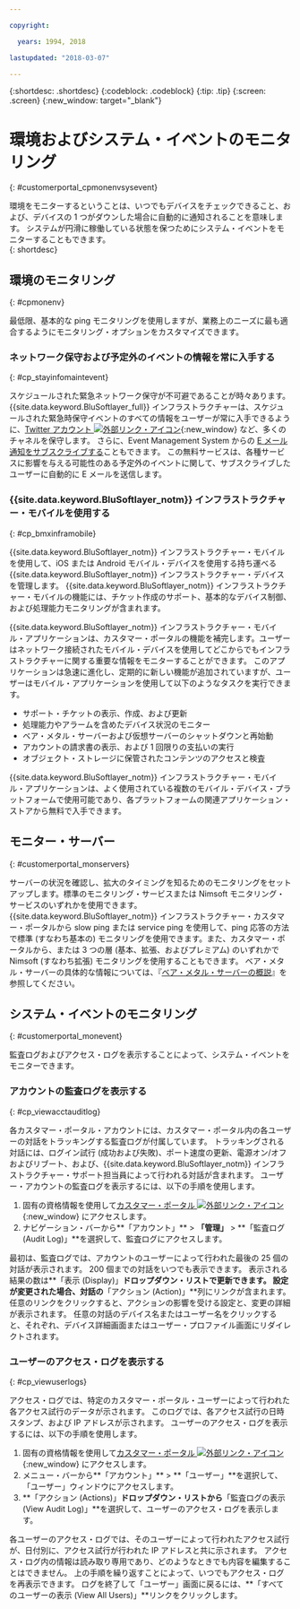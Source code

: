 ```yaml
---

copyright:

  years: 1994, 2018

lastupdated: "2018-03-07"

---
```


{:shortdesc: .shortdesc}
{:codeblock: .codeblock}
{:tip: .tip}
{:screen: .screen}
{:new_window: target="_blank"}


# 環境およびシステム・イベントのモニタリング
{: #customerportal_cpmonenvsysevent}

環境をモニターするということは、いつでもデバイスをチェックできること、および、デバイスの 1 つがダウンした場合に自動的に通知されることを意味します。 システムが円滑に稼働している状態を保つためにシステム・イベントをモニターすることもできます。  
{: shortdesc}

## 環境のモニタリング
{: #cpmonenv}

最低限、基本的な ping モニタリングを使用しますが、業務上のニーズに最も適合するようにモニタリング・オプションをカスタマイズできます。 

### ネットワーク保守および予定外のイベントの情報を常に入手する
{: #cp_stayinfomaintevent}

スケジュールされた緊急ネットワーク保守が不可避であることが時々あります。 {{site.data.keyword.BluSoftlayer_full}} インフラストラクチャーは、スケジュールされた緊急時保守イベントのすべての情報をユーザーが常に入手できるように、[Twitter アカウント ![外部リンク・アイコン](../icons/launch-glyph.svg)](https://twitter.com/softlayernotify){:new_window} など、多くのチャネルを保守します。 さらに、Event Management System からの [E メール通知をサブスクライブする](/docs/customer-portal/cpsub2not.html)こともできます。 この無料サービスは、各種サービスに影響を与える可能性のある予定外のイベントに関して、サブスクライブしたユーザーに自動的に E メールを送信します。

### {{site.data.keyword.BluSoftlayer_notm}} インフラストラクチャー・モバイルを使用する
{: #cp_bmxinframobile}

{{site.data.keyword.BluSoftlayer_notm}} インフラストラクチャー・モバイルを使用して、iOS または Android モバイル・デバイスを使用する持ち運べる {{site.data.keyword.BluSoftlayer_notm}} インフラストラクチャー・デバイスを管理します。 {{site.data.keyword.BluSoftlayer_notm}} インフラストラクチャー・モバイルの機能には、チケット作成のサポート、基本的なデバイス制御、および処理能力モニタリングが含まれます。

{{site.data.keyword.BluSoftlayer_notm}} インフラストラクチャー・モバイル・アプリケーションは、カスタマー・ポータルの機能を補完します。ユーザーはネットワーク接続されたモバイル・デバイスを使用してどこからでもインフラストラクチャーに関する重要な情報をモニターすることができます。 このアプリケーションは急速に進化し、定期的に新しい機能が追加されていますが、ユーザーはモバイル・アプリケーションを使用して以下のようなタスクを実行できます。
  * サポート・チケットの表示、作成、および更新
  * 処理能力やアラームを含めたデバイス状況のモニター
  * ベア・メタル・サーバーおよび仮想サーバーのシャットダウンと再始動
  * アカウントの請求書の表示、および 1 回限りの支払いの実行
  * オブジェクト・ストレージに保管されたコンテンツのアクセスと検査

{{site.data.keyword.BluSoftlayer_notm}} インフラストラクチャー・モバイル・アプリケーションは、よく使用されている複数のモバイル・デバイス・プラットフォームで使用可能であり、各プラットフォームの関連アプリケーション・ストアから無料で入手できます。

## モニター・サーバー
{: #customerportal_monservers}

サーバーの状況を確認し、拡大のタイミングを知るためのモニタリングをセットアップします。標準のモニタリング・サービスまたは Nimsoft モニタリング・サービスのいずれかを使用できます。 {{site.data.keyword.BluSoftlayer_notm}} インフラストラクチャー・カスタマー・ポータルから slow ping または service ping を使用して、ping 応答の方法で標準 (すなわち基本の) モニタリングを使用できます。また、カスタマー・ポータルから、または 3 つの層 (基本、拡張、およびプレミアム) のいずれかで Nimsoft (すなわち拡張) モニタリングを使用することもできます。  ベア・メタル・サーバーの具体的な情報については、『[ベア・メタル・サーバーの概説](/docs/bare-metal/about.html)』を参照してください。

## システム・イベントのモニタリング
{: #customerportal_monevent}

監査ログおよびアクセス・ログを表示することによって、システム・イベントをモニターできます。

### アカウントの監査ログを表示する
{: #cp_viewacctauditlog}

各カスタマー・ポータル・アカウントには、カスタマー・ポータル内の各ユーザーの対話をトラッキングする監査ログが付属しています。 トラッキングされる対話には、ログイン試行 (成功および失敗)、ポート速度の更新、電源オン/オフおよびリブート、および、{{site.data.keyword.BluSoftlayer_notm}} インフラストラクチャー・サポート担当員によって行われる対話が含まれます。 ユーザー・アカウントの監査ログを表示するには、以下の手順を使用します。

1. 固有の資格情報を使用して[カスタマー・ポータル ![外部リンク・アイコン](../icons/launch-glyph.svg)](https://control.softlayer.com/){:new_window} にアクセスします。
2. ナビゲーション・バーから**「アカウント」** > **「管理」** > **「監査ログ (Audit Log)」**を選択して、監査ログにアクセスします。

最初は、監査ログでは、アカウントのユーザーによって行われた最後の 25 個の対話が表示されます。 200 個までの対話をいつでも表示できます。 表示される結果の数は**「表示 (Display)」**ドロップダウン・リストで更新できます。 設定が変更された場合、対話の**「アクション (Action)」**列にリンクが含まれます。 任意のリンクをクリックすると、アクションの影響を受ける設定と、変更の詳細が表示されます。 任意の対話のデバイス名またはユーザー名をクリックすると、それぞれ、デバイス詳細画面またはユーザー・プロファイル画面にリダイレクトされます。

### ユーザーのアクセス・ログを表示する
{: #cp_viewuserlogs}

アクセス・ログでは、特定のカスタマー・ポータル・ユーザーによって行われた各アクセス試行のデータが示されます。 このログでは、各アクセス試行の日時スタンプ、および IP アドレスが示されます。 ユーザーのアクセス・ログを表示するには、以下の手順を使用します。

1. 固有の資格情報を使用して[カスタマー・ポータル ![外部リンク・アイコン](../icons/launch-glyph.svg)](https://control.softlayer.com/){:new_window} にアクセスします。
2. メニュー・バーから**「アカウント」** > **「ユーザー」**を選択して、「ユーザー」ウィンドウにアクセスします。
3. **「アクション (Actions)」**ドロップダウン・リストから**「監査ログの表示 (View Audit Log)」**を選択して、ユーザーのアクセス・ログを表示します。

各ユーザーのアクセス・ログでは、そのユーザーによって行われたアクセス試行が、日付別に、アクセス試行が行われた IP アドレスと共に示されます。 アクセス・ログ内の情報は読み取り専用であり、どのようなときでも内容を編集することはできません。 上の手順を繰り返すことによって、いつでもアクセス・ログを再表示できます。 ログを終了して「ユーザー」画面に戻るには、**「すべてのユーザーの表示 (View All Users)」**リンクをクリックします。
